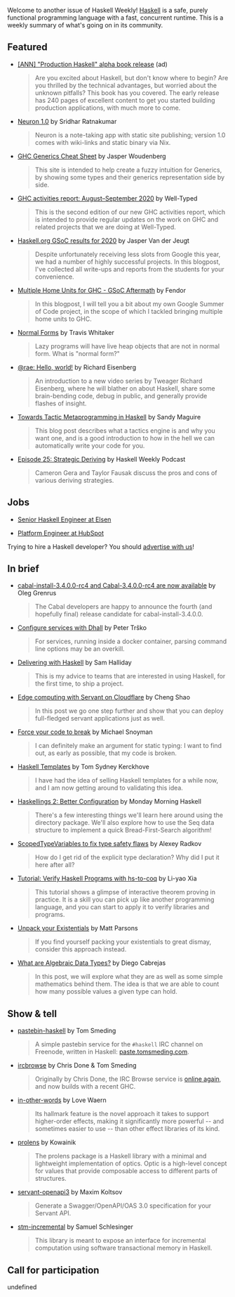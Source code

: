 Welcome to another issue of Haskell Weekly!
[Haskell](https://www.haskell.org) is a safe, purely functional programming language with a fast, concurrent runtime.
This is a weekly summary of what's going on in its community.

## Featured

- [[ANN] "Production Haskell" alpha book release](https://leanpub.com/production-haskell) (ad)
  > Are you excited about Haskell, but don't know where to begin? Are you thrilled by the technical advantages, but worried about the unknown pitfalls? This book has you covered. The early release has 240 pages of excellent content to get you started building production applications, with much more to come.

- [Neuron 1.0](https://www.srid.ca/neuron-v1.html) by Sridhar Ratnakumar
  > Neuron is a note-taking app with static site publishing; version 1.0 comes with wiki-links and static binary via Nix.

- [GHC Generics Cheat Sheet](https://generics.jasperwoudenberg.com) by Jasper Woudenberg
  > This site is intended to help create a fuzzy intuition for Generics, by showing some types and their generics representation side by side.

- [GHC activities report: August–September 2020](https://www.well-typed.com/blog/2020/10/ghc-2020-08-2020-09/) by Well-Typed
  > This is the second edition of our new GHC activities report, which is intended to provide regular updates on the work on GHC and related projects that we are doing at Well-Typed.

- [Haskell.org GSoC results for 2020](https://summer.haskell.org/news/2020-10-12-final-results.html) by Jasper Van der Jeugt
  > Despite unfortunately receiving less slots from Google this year, we had a number of highly successful projects. In this blogpost, I've collected all write-ups and reports from the students for your convenience.

- [Multiple Home Units for GHC - GSoC Aftermath](https://mpickering.github.io/ide/posts/2020-10-12-multiple-home-units.html) by Fendor
  > In this blogpost, I will tell you a bit about my own Google Summer of Code project, in the scope of which I tackled bringing multiple home units to GHC.

- [Normal Forms](https://programmable.computer/posts/normal-forms.html) by Travis Whitaker
  > Lazy programs will have live heap objects that are not in normal form. What is "normal form?"

- [@rae: Hello, world!](https://www.youtube.com/watch?v=5vqB0GELyfg) by Richard Eisenberg
  > An introduction to a new video series by Tweager Richard Eisenberg, where he will blather on about Haskell, share some brain-bending code, debug in public, and generally provide flashes of insight.

- [Towards Tactic Metaprogramming in Haskell](https://reasonablypolymorphic.com/blog/towards-tactics/) by Sandy Maguire
  > This blog post describes what a tactics engine is and why you want one, and is a good introduction to how in the hell we can automatically write your code for you.

- [Episode 25: Strategic Deriving](https://haskellweekly.news/episode/25.html) by Haskell Weekly Podcast
  > Cameron Gera and Taylor Fausak discuss the pros and cons of various deriving strategies.

## Jobs

- [Senior Haskell Engineer at Elsen](https://np.reddit.com/r/haskell/comments/j7kl2l/job_elsen_is_hiring_a_remote_haskell_engineer/)

- [Platform Engineer at HubSpot](https://np.reddit.com/r/haskell/comments/j7e9hs/job_platform_engineer_at_hubspot_haskell/)

Trying to hire a Haskell developer?
You should [advertise with us](https://haskellweekly.news/advertising.html)!

## In brief

- [cabal-install-3.4.0.0-rc4 and Cabal-3.4.0.0-rc4 are now available](https://mail.haskell.org/pipermail/cabal-devel/2020-October/010490.html) by Oleg Grenrus
  > The Cabal developers are happy to announce the fourth (and hopefully final) release candidate for cabal-install-3.4.0.0.

- [Configure services with Dhall](https://trskop.github.io/articles/2020-10-11-configure-services-with-dhall.html) by Peter Trško
  > For services, running inside a docker container, parsing command line options may be an overkill.

- [Delivering with Haskell](https://medium.com/@fommil/delivering-with-haskell-a347d8359597) by Sam Halliday
  > This is my advice to teams that are interested in using Haskell, for the first time, to ship a project.

- [Edge computing with Servant on Cloudflare](https://www.tweag.io/blog/2020-10-09-asterius-cloudflare-worker/) by Cheng Shao
  > In this post we go one step further and show that you can deploy full-fledged servant applications just as well.

- [Force your code to break](https://www.snoyman.com/blog/2020/10/force-code-to-break) by Michael Snoyman
  > I can definitely make an argument for static typing: I want to find out, as early as possible, that my code is broken.

- [Haskell Templates](https://cs-syd.eu/posts/2020-10-08-haskell-templates-validation) by Tom Sydney Kerckhove
  > I have had the idea of selling Haskell templates for a while now, and I am now getting around to validating this idea.

- [Haskellings 2: Better Configuration](https://mmhaskell.com/blog/2020/10/12/haskellings-2-better-configuration) by Monday Morning Haskell
  > There's a few interesting things we'll learn here around using the directory package. We'll also explore how to use the Seq data structure to implement a quick Bread-First-Search algorithm!

- [ScopedTypeVariables to fix type safety flaws](https://lin-techdet.blogspot.com/2020/10/scopedtypevariables-to-fix-type-safety.html) by Alexey Radkov
  > How do I get rid of the explicit type declaration? Why did I put it here after all?

- [Tutorial: Verify Haskell Programs with hs-to-coq](https://www.cis.upenn.edu/~plclub/blog/2020-10-09-hs-to-coq/) by Li-yao Xia
  > This tutorial shows a glimpse of interactive theorem proving in practice. It is a skill you can pick up like another programming language, and you can start to apply it to verify libraries and programs.

- [Unpack your Existentials](https://www.parsonsmatt.org/2020/10/13/unpack_your_existentials.html) by Matt Parsons
  > If you find yourself packing your existentials to great dismay, consider this approach instead.

- [What are Algebraic Data Types?](https://dcabrejas.github.io/software-development/haskell/2020/10/11/haskell-adts.html) by Diego Cabrejas
  > In this post, we will explore what they are as well as some simple mathematics behind them. The idea is that we are able to count how many possible values a given type can hold.

## Show & tell

- [pastebin-haskell](https://github.com/tomsmeding/pastebin-haskell/tree/b1ec2945c9abf65d2e89cadae76c2b0948be810d) by Tom Smeding
  > A simple pastebin service for the `#haskell` IRC channel on Freenode, written in Haskell: [paste.tomsmeding.com](https://paste.tomsmeding.com).

- [ircbrowse](https://github.com/tomsmeding/ircbrowse/tree/80c09a150b32c0e4c4d1bdb6499259453b728a69) by Chris Done & Tom Smeding
  > Originally by Chris Done, the IRC Browse service is [online again](https://ircbrowse.tomsmeding.com), and now builds with a recent GHC.

- [in-other-words](https://github.com/KingoftheHomeless/in-other-words/tree/4a9fb2a13f282c857aa08ca3a22b1c06ec7caabc#readme) by Love Waern
  > Its hallmark feature is the novel approach it takes to support higher-order effects, making it significantly more powerful -- and sometimes easier to use -- than other effect libraries of its kind.

- [prolens](https://github.com/kowainik/prolens/tree/f1feaf40236719a4f79e649bfa76f88613e1caf7) by Kowainik
  > The prolens package is a Haskell library with a minimal and lightweight implementation of optics. Optic is a high-level concept for values that provide composable access to different parts of structures.

- [servant-openapi3](https://hackage.haskell.org/package/servant-openapi3-2.0.0.1) by Maxim Koltsov
  > Generate a Swagger/OpenAPI/OAS 3.0 specification for your Servant API.

- [stm-incremental](https://hackage.haskell.org/package/stm-incremental-0.1.0.1) by Samuel Schlesinger
  > This library is meant to expose an interface for incremental computation using software transactional memory in Haskell.

## Call for participation

undefined
